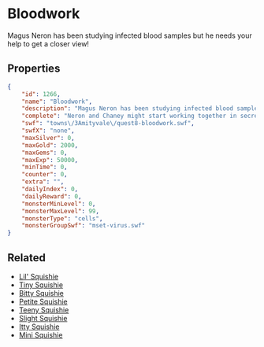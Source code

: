 # Bloodwork

Magus Neron has been studying infected blood samples but he needs your help to get a closer view!

## Properties

```json
{
    "id": 1266,
    "name": "Bloodwork",
    "description": "Magus Neron has been studying infected blood samples but he needs your help to get a closer view!",
    "complete": "Neron and Chaney might start working together in secret... if you can recover his notes from the Darkness Tower. First, you need to get back to Safiria's castle!",
    "swf": "towns\/3Amityvale\/quest8-bloodwork.swf",
    "swfX": "none",
    "maxSilver": 0,
    "maxGold": 2000,
    "maxGems": 0,
    "maxExp": 50000,
    "minTime": 0,
    "counter": 0,
    "extra": "",
    "dailyIndex": 0,
    "dailyReward": 0,
    "monsterMinLevel": 0,
    "monsterMaxLevel": 99,
    "monsterType": "cells",
    "monsterGroupSwf": "mset-virus.swf"
}
```

## Related

- [Lil' Squishie](../items/13781-lil-squishie.md)
- [Tiny Squishie](../items/13782-tiny-squishie.md)
- [Bitty Squishie](../items/13783-bitty-squishie.md)
- [Petite Squishie](../items/13784-petite-squishie.md)
- [Teeny Squishie](../items/13785-teeny-squishie.md)
- [Slight Squishie](../items/13786-slight-squishie.md)
- [Itty Squishie](../items/13787-itty-squishie.md)
- [Mini Squishie](../items/13788-mini-squishie.md)

